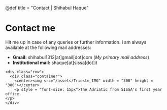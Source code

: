 @def title = "Contact | Shihabul Haque"

# Contact me

Hit me up in case of any queries or further information. I am always available at the following mail addresses: 

* **Gmail:** shihabul1312[at]gmail[dot]com (_My primary mail address_)
* **Institutional mail:** shaque[at]sissa[dot]it
~~~
<div class="row">
  <div class="container">
    <center><img src="/assets/Trieste_IMG" width = "300" height = "300"></center>
    <p style = "font-size: 15px">The Adriatic from SISSA's first year office.
</p>
</div>
~~~

